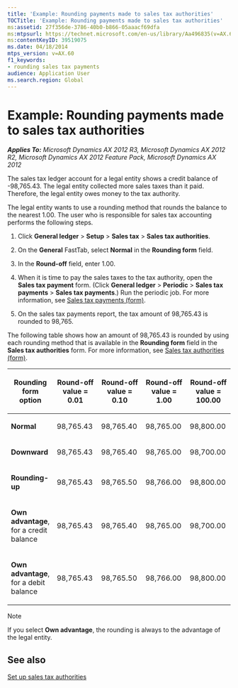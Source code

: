 ```yaml
---
title: 'Example: Rounding payments made to sales tax authorities'
TOCTitle: 'Example: Rounding payments made to sales tax authorities'
ms:assetid: 27f356de-3786-40b0-b866-05aaacf69dfa
ms:mtpsurl: https://technet.microsoft.com/en-us/library/Aa496835(v=AX.60)
ms:contentKeyID: 39519075
ms.date: 04/18/2014
mtps_version: v=AX.60
f1_keywords:
- rounding sales tax payments
audience: Application User
ms.search.region: Global
---
```


# Example: Rounding payments made to sales tax authorities 


_**Applies To:** Microsoft Dynamics AX 2012 R3, Microsoft Dynamics AX 2012 R2, Microsoft Dynamics AX 2012 Feature Pack, Microsoft Dynamics AX 2012_

The sales tax ledger account for a legal entity shows a credit balance of -98,765.43. The legal entity collected more sales taxes than it paid. Therefore, the legal entity owes money to the tax authority.

The legal entity wants to use a rounding method that rounds the balance to the nearest 1.00. The user who is responsible for sales tax accounting performs the following steps.

1.  Click **General ledger** \> **Setup** \> **Sales tax** \> **Sales tax authorities**.

2.  On the **General** FastTab, select **Normal** in the **Rounding form** field.

3.  In the **Round-off** field, enter 1.00.

4.  When it is time to pay the sales taxes to the tax authority, open the **Sales tax payment** form. (Click **General ledger** \> **Periodic** \> **Sales tax payments** \> **Sales tax payments**.) Run the periodic job. For more information, see [Sales tax payments (form)](https://technet.microsoft.com/en-us/library/aa583763\(v=ax.60\)).

5.  On the sales tax payments report, the tax amount of 98,765.43 is rounded to 98,765.

The following table shows how an amount of 98,765.43 is rounded by using each rounding method that is available in the **Rounding form** field in the **Sales tax authorities** form. For more information, see [Sales tax authorities (form)](https://technet.microsoft.com/en-us/library/aa552841\(v=ax.60\)).

<table>
<colgroup>
<col style="width: 20%" />
<col style="width: 20%" />
<col style="width: 20%" />
<col style="width: 20%" />
<col style="width: 20%" />
</colgroup>
<thead>
<tr class="header">
<th><p><strong>Rounding form</strong> option</p></th>
<th><p><strong>Round-off</strong> value = 0.01</p></th>
<th><p><strong>Round-off</strong> value = 0.10</p></th>
<th><p><strong>Round-off</strong> value = 1.00</p></th>
<th><p><strong>Round-off</strong> value = 100.00</p></th>
</tr>
</thead>
<tbody>
<tr class="odd">
<td><p><strong>Normal</strong></p></td>
<td><p>98,765.43</p></td>
<td><p>98,765.40</p></td>
<td><p>98,765.00</p></td>
<td><p>98,800.00</p></td>
</tr>
<tr class="even">
<td><p><strong>Downward</strong></p></td>
<td><p>98,765.43</p></td>
<td><p>98,765.40</p></td>
<td><p>98,765.00</p></td>
<td><p>98,700.00</p></td>
</tr>
<tr class="odd">
<td><p><strong>Rounding-up</strong></p></td>
<td><p>98,765.43</p></td>
<td><p>98,765.50</p></td>
<td><p>98,766.00</p></td>
<td><p>98,800.00</p></td>
</tr>
<tr class="even">
<td><p><strong>Own advantage</strong>, for a credit balance</p>
<p></p></td>
<td><p>98,765.43</p></td>
<td><p>98,765.40</p></td>
<td><p>98,765.00</p></td>
<td><p>98,700.00</p></td>
</tr>
<tr class="odd">
<td><p><strong>Own advantage</strong>, for a debit balance</p>
<p></p></td>
<td><p>98,765.43</p></td>
<td><p>98,765.50</p></td>
<td><p>98,766.00</p></td>
<td><p>98,800.00</p></td>
</tr>
</tbody>
</table>



> [!NOTE]
> <P>If you select <STRONG>Own advantage</STRONG>, the rounding is always to the advantage of the legal entity.</P>



## See also

[Set up sales tax authorities](set-up-sales-tax-authorities.md)

  


